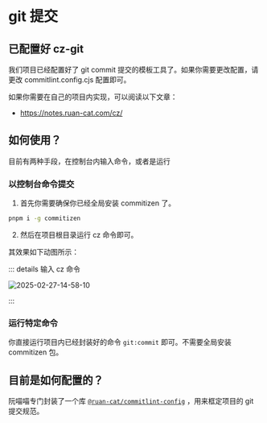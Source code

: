 # git 提交

## 已配置好 cz-git

我们项目已经配置好了 git commit 提交的模板工具了。如果你需要更改配置，请更改 commitlint.config.cjs 配置即可。

如果你需要在自己的项目内实现，可以阅读以下文章：

- https://notes.ruan-cat.com/cz/

## 如何使用？

目前有两种手段，在控制台内输入命令，或者是运行

### 以控制台命令提交 <Badge type='tip' text='推荐' />

1. 首先你需要确保你已经全局安装 commitizen 了。

```bash
pnpm i -g commitizen
```

2. 然后在项目根目录运行 cz 命令即可。

其效果如下动图所示：

::: details 输入 cz 命令

![2025-02-27-14-58-10](https://gh-img-store.ruan-cat.com/01s-docs/10wms/2025-02-27-14-58-10.gif)

:::

### 运行特定命令

你直接运行项目内已经封装好的命令 `git:commit` 即可。不需要全局安装 commitizen 包。

## 目前是如何配置的？

阮喵喵专门封装了一个库 [`@ruan-cat/commitlint-config`](https://npm.im/@ruan-cat/commitlint-config) ，用来框定项目的 git 提交规范。
